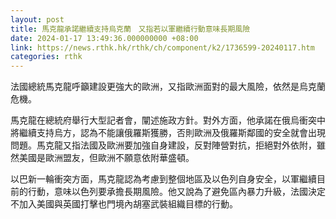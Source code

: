 ```yaml
---
layout: post
title: 馬克龍承諾繼續支持烏克蘭　又指若以軍繼續行動意味長期風險
date: 2024-01-17 13:49:36.000000000 +08:00
link: https://news.rthk.hk/rthk/ch/component/k2/1736599-20240117.htm
categories: rthk
---
```


法國總統馬克龍呼籲建設更強大的歐洲，又指歐洲面對的最大風險，依然是烏克蘭危機。

馬克龍在總統府舉行大型記者會，闡述施政方針。對外方面，他承諾在俄烏衝突中將繼續支持烏方，認為不能讓俄羅斯獲勝，否則歐洲及俄羅斯鄰國的安全就會出現問題。馬克龍又指法國及歐洲要加強自身建設，反對陣營對抗，拒絕對外依附，雖然美國是歐洲盟友，但歐洲不願意依附華盛頓。

以巴新一輪衝突方面，馬克龍認為考慮到整個地區及以色列自身安全，以軍繼續目前的行動，意味以色列要承擔長期風險。他又說為了避免區內暴力升級，法國決定不加入美國與英國打擊也門境內胡塞武裝組織目標的行動。
